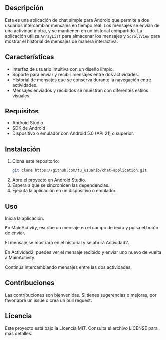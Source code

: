 
## Descripción
Esta es una aplicación de chat simple para Android que permite a dos usuarios intercambiar mensajes en tiempo real. Los mensajes se envían de una actividad a otra, y se mantienen en un historial compartido. La aplicación utiliza `ArrayList` para almacenar los mensajes y `ScrollView` para mostrar el historial de mensajes de manera interactiva.

## Características
- Interfaz de usuario intuitiva con un diseño limpio.
- Soporte para enviar y recibir mensajes entre dos actividades.
- Historial de mensajes que se conserva durante la navegación entre actividades.
- Mensajes enviados y recibidos se muestran con diferentes estilos visuales.

## Requisitos
- Android Studio
- SDK de Android
- Dispositivo o emulador con Android 5.0 (API 21) o superior.

## Instalación
1. Clona este repositorio:
   ```bash
   git clone https://github.com/tu_usuario/chat-application.git
2. Abre el proyecto en Android Studio.
3. Espera a que se sincronicen las dependencias.
4. Ejecuta la aplicación en un dispositivo o emulador.
   
## Uso
Inicia la aplicación.

En MainActivity, escribe un mensaje en el campo de texto y pulsa el botón de enviar.

El mensaje se mostrará en el historial y se abrirá Actividad2.

En Actividad2, puedes ver el mensaje recibido y enviar uno nuevo de vuelta a MainActivity.

Continúa intercambiando mensajes entre las dos actividades.

## Contribuciones
Las contribuciones son bienvenidas. Si tienes sugerencias o mejoras, por favor abre un issue o crea un pull request.

## Licencia
Este proyecto está bajo la Licencia MIT. Consulta el archivo LICENSE para más detalles.
